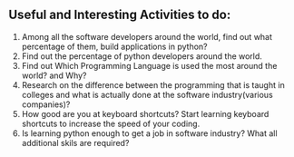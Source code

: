 ## Useful and Interesting Activities to do:

1. Among all the software developers around the world, find out what percentage of them, build applications in python?
2. Find out the percentage of python developers around the world.
3. Find out Which Programming Language is used the most around the world? and Why?
4. Research on the difference between the programming that is taught in colleges and what is actually done at the software industry(various companies)?
5. How good are you at keyboard shortcuts? Start learning keyboard shortcuts to increase the speed of your coding.
6. Is learning python enough to get a job in software industry? What all additional skils are required?
